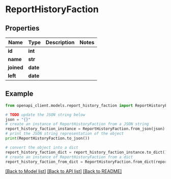# ReportHistoryFaction


## Properties

Name | Type | Description | Notes
------------ | ------------- | ------------- | -------------
**id** | **int** |  | 
**name** | **str** |  | 
**joined** | **date** |  | 
**left** | **date** |  | 

## Example

```python
from openapi_client.models.report_history_faction import ReportHistoryFaction

# TODO update the JSON string below
json = "{}"
# create an instance of ReportHistoryFaction from a JSON string
report_history_faction_instance = ReportHistoryFaction.from_json(json)
# print the JSON string representation of the object
print(ReportHistoryFaction.to_json())

# convert the object into a dict
report_history_faction_dict = report_history_faction_instance.to_dict()
# create an instance of ReportHistoryFaction from a dict
report_history_faction_from_dict = ReportHistoryFaction.from_dict(report_history_faction_dict)
```
[[Back to Model list]](../README.md#documentation-for-models) [[Back to API list]](../README.md#documentation-for-api-endpoints) [[Back to README]](../README.md)


